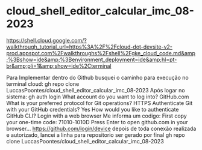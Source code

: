 # cloud_shell_editor_calcular_imc_08-2023
https://shell.cloud.google.com/?walkthrough_tutorial_url=https%3A%2F%2Fcloud-dot-devsite-v2-prod.appspot.com%2Fwalkthroughs%2Fshell%2Fgke_cloud_code.md&amp;%3Bshow=ide&amp;%3Benvironment_deployment=ide&amp;hl=pt-br&amp;pli=1&amp;show=ide%2Cterminal

 Para Implementar dentro do Github busquei o caminho para execução no terminal cloud: gh repo clone LuccasPoontes/cloud_shell_editor_calcular_imc_08-2023
 Após logar no sistema: gh auth login
 What account do you want to log into? GitHub.com
 What is your preferred protocol for Git operations? HTTPS
 Authenticate Git with your GitHub credentials? Yes
 How would you like to authenticate GitHub CLI? Login with a web browser
 Me informa um codigo: First copy your one-time code: 71010-1010D
 Press Enter to open github.com in your browser... 
 https://github.com/login/device
 depois de toda conexão realizada e autorizado, lancei a linha para repositorio ser gerado por final gh repo clone LuccasPoontes/cloud_shell_editor_calcular_imc_08-2023


